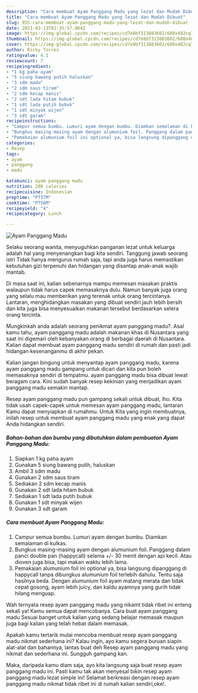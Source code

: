 ```yaml
---
description: "Cara membuat Ayam Panggang Madu yang lezat dan Mudah Dibuat"
title: "Cara membuat Ayam Panggang Madu yang lezat dan Mudah Dibuat"
slug: 955-cara-membuat-ayam-panggang-madu-yang-lezat-dan-mudah-dibuat
date: 2021-03-13T02:35:57.864Z
image: https://img-global.cpcdn.com/recipes/cd7e8bf313883602/680x482cq70/ayam-panggang-madu-foto-resep-utama.jpg
thumbnail: https://img-global.cpcdn.com/recipes/cd7e8bf313883602/680x482cq70/ayam-panggang-madu-foto-resep-utama.jpg
cover: https://img-global.cpcdn.com/recipes/cd7e8bf313883602/680x482cq70/ayam-panggang-madu-foto-resep-utama.jpg
author: Ricky Torres
ratingvalue: 4.1
reviewcount: 7
recipeingredient:
- "1 kg paha ayam"
- "5 siung bawang putih haluskan"
- "3 sdm madu"
- "2 sdm saus tiram"
- "2 sdm kecap manis"
- "2 sdt lada hitam bubuk"
- "1 sdt lada putih bubuk"
- "1 sdt minyak wijen"
- "3 sdt garam"
recipeinstructions:
- "Campur semua bumbu. Lumuri ayam dengan bumbu. Diamkan semalaman di kulkas."
- "Bungkus masing-masing ayam dengan alumunium foil. Panggang dalam panci double pan (happycall) selama +/- 30 menit dengan api kecil. Atau dioven juga bisa, tapi makan waktu lebih lama."
- "Pemakaian alumunium foil ini optional ya, bisa langsung dipanggang di happycall tanpa dibungkus alumunium foil terlebih dahulu. Tentu saja hasilnya beda. Dengan alumunium foil ayam matang merata dan tidak cepat gosong, ayam lebih juicy, dan kaldu ayamnya yang gurih tidak hilang menguap."
categories:
- Resep
tags:
- ayam
- panggang
- madu

katakunci: ayam panggang madu 
nutrition: 280 calories
recipecuisine: Indonesian
preptime: "PT37M"
cooktime: "PT56M"
recipeyield: "4"
recipecategory: Lunch

---
```



![Ayam Panggang Madu](https://img-global.cpcdn.com/recipes/cd7e8bf313883602/680x482cq70/ayam-panggang-madu-foto-resep-utama.jpg)

Selaku seorang wanita, menyuguhkan panganan lezat untuk keluarga adalah hal yang menyenangkan bagi kita sendiri. Tanggung jawab seorang istri Tidak hanya mengurus rumah saja, tapi anda juga harus memastikan kebutuhan gizi terpenuhi dan hidangan yang disantap anak-anak wajib mantab.

Di masa  saat ini, kalian sebenarnya mampu memesan masakan praktis walaupun tidak harus capek memasaknya dulu. Namun banyak juga orang yang selalu mau memberikan yang terenak untuk orang tercintanya. Lantaran, menghidangkan masakan yang dibuat sendiri jauh lebih bersih dan kita juga bisa menyesuaikan makanan tersebut berdasarkan selera orang tercinta. 



Mungkinkah anda adalah seorang penikmat ayam panggang madu?. Asal kamu tahu, ayam panggang madu adalah makanan khas di Nusantara yang saat ini digemari oleh kebanyakan orang di berbagai daerah di Nusantara. Kalian dapat membuat ayam panggang madu sendiri di rumah dan pasti jadi hidangan kesenanganmu di akhir pekan.

Kalian jangan bingung untuk menyantap ayam panggang madu, karena ayam panggang madu gampang untuk dicari dan kita pun boleh memasaknya sendiri di tempatmu. ayam panggang madu bisa dibuat lewat beragam cara. Kini sudah banyak resep kekinian yang menjadikan ayam panggang madu semakin mantap.

Resep ayam panggang madu pun gampang sekali untuk dibuat, lho. Kita tidak usah capek-capek untuk memesan ayam panggang madu, lantaran Kamu dapat menyiapkan di rumahmu. Untuk Kita yang ingin membuatnya, inilah resep untuk membuat ayam panggang madu yang enak yang dapat Anda hidangkan sendiri.

<!--inarticleads1-->

##### Bahan-bahan dan bumbu yang dibutuhkan dalam pembuatan Ayam Panggang Madu:

1. Siapkan 1 kg paha ayam
1. Gunakan 5 siung bawang putih, haluskan
1. Ambil 3 sdm madu
1. Gunakan 2 sdm saus tiram
1. Sediakan 2 sdm kecap manis
1. Gunakan 2 sdt lada hitam bubuk
1. Sediakan 1 sdt lada putih bubuk
1. Gunakan 1 sdt minyak wijen
1. Gunakan 3 sdt garam




<!--inarticleads2-->

##### Cara membuat Ayam Panggang Madu:

1. Campur semua bumbu. Lumuri ayam dengan bumbu. Diamkan semalaman di kulkas.
1. Bungkus masing-masing ayam dengan alumunium foil. Panggang dalam panci double pan (happycall) selama +/- 30 menit dengan api kecil. Atau dioven juga bisa, tapi makan waktu lebih lama.
1. Pemakaian alumunium foil ini optional ya, bisa langsung dipanggang di happycall tanpa dibungkus alumunium foil terlebih dahulu. Tentu saja hasilnya beda. Dengan alumunium foil ayam matang merata dan tidak cepat gosong, ayam lebih juicy, dan kaldu ayamnya yang gurih tidak hilang menguap.




Wah ternyata resep ayam panggang madu yang nikamt tidak ribet ini enteng sekali ya! Kamu semua dapat mencobanya. Cara buat ayam panggang madu Sesuai banget untuk kalian yang sedang belajar memasak maupun juga bagi kalian yang telah hebat dalam memasak.

Apakah kamu tertarik mulai mencoba membuat resep ayam panggang madu nikmat sederhana ini? Kalau ingin, ayo kamu segera buruan siapin alat-alat dan bahannya, lantas buat deh Resep ayam panggang madu yang nikmat dan sederhana ini. Sungguh gampang kan. 

Maka, daripada kamu diam saja, ayo kita langsung saja buat resep ayam panggang madu ini. Pasti kamu tak akan menyesal bikin resep ayam panggang madu lezat simple ini! Selamat berkreasi dengan resep ayam panggang madu nikmat tidak ribet ini di rumah kalian sendiri,oke!.

